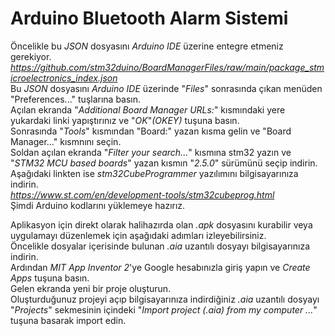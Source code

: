 # Arduino Bluetooth Alarm Sistemi

Öncelikle bu *JSON* dosyasını *Arduino IDE* üzerine entegre etmeniz gerekiyor.  
*https://github.com/stm32duino/BoardManagerFiles/raw/main/package_stmicroelectronics_index.json*  
Bu *JSON* dosyasını *Arduino IDE* üzerinde "*Files*" sonrasında çıkan menüden "Preferences..." tuşlarına basın.  
Açılan ekranda "*Additional Board Manager URLs:*" kısmındaki yere yukardaki linki yapıştırınız ve "*OK*"*(OKEY)* tuşuna basın.  
Sonrasında "*Tools*" kısmından "Board:" yazan kısma gelin ve "Board Manager..." kısmnını seçin.  
Soldan açılan ekranda "*Filter your search...*" kısmına stm32 yazın ve "*STM32 MCU based boards*" yazan kısmın "*2.5.0*" sürümünü seçip indirin.  
Aşağıdaki linkten ise *stm32CubeProgrammer* yazılımını bilgisayarınıza indirin.  
*https://www.st.com/en/development-tools/stm32cubeprog.html*  
Şimdi Arduino kodlarını yüklemeye hazırız.  


Aplikasyon için direkt olarak halihazırda olan *.apk* dosyasını kurabilir veya uygulamayı düzenlemek için aşağıdaki adımları izleyebilirsiniz.  
Öncelikle dosyalar içerisinde bulunan *.aia* uzantılı dosyayı bilgisayarınıza indirin.  
Ardından *MIT App Inventor 2*'ye Google hesabınızla giriş yapın ve *Create Apps* tuşuna basın.   
Gelen ekranda yeni bir proje oluşturun.   
Oluşturduğunuz projeyi açıp bilgisayarınıza indirdiğiniz *.aia* uzantılı dosyayı "*Projects*" sekmesinin içindeki "*Import project (.aia) from my computer ...*" tuşuna basarak import edin.  
